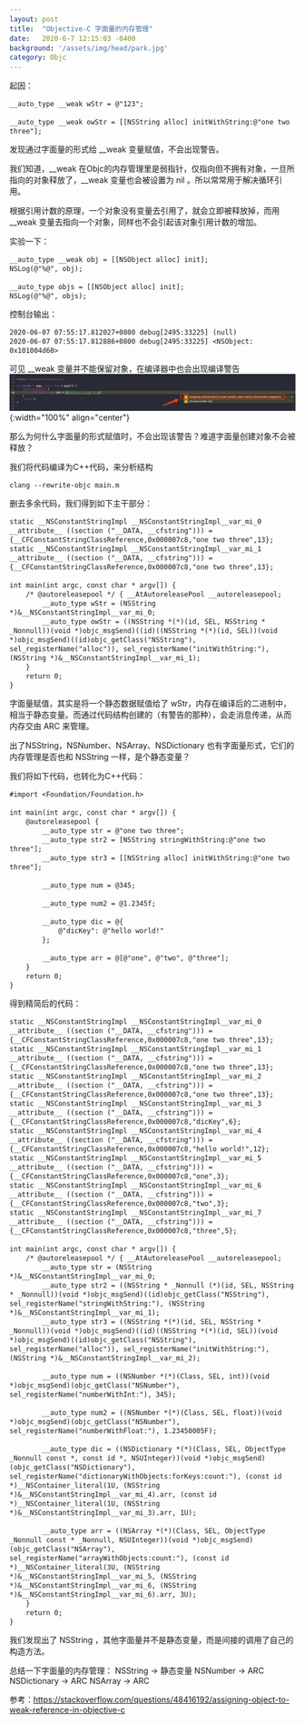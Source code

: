 ```yaml
---
layout: post
title:  "Objective-C 字面量的内存管理"
date:   2020-6-7 12:15:03 -0400
background: '/assets/img/head/park.jpg'
category: Objc
---
```


起因：

```
__auto_type __weak wStr = @"123";

__auto_type __weak owStr = [[NSString alloc] initWithString:@"one two three"];
```

发现通过字面量的形式给 __weak 变量赋值，不会出现警告。

我们知道，__weak 在Objc的内存管理里是弱指针，仅指向但不拥有对象，一旦所指向的对象释放了，__weak 变量也会被设置为 nil 。所以常常用于解决循环引用。

根据引用计数的原理，一个对象没有变量去引用了，就会立即被释放掉，而用 __weak 变量去指向一个对象，同样也不会引起该对象引用计数的增加。

实验一下：
```
__auto_type __weak obj = [[NSObject alloc] init];
NSLog(@"%@", obj);

__auto_type objs = [[NSObject alloc] init];
NSLog(@"%@", objs);
```
控制台输出：
```
2020-06-07 07:55:17.812027+0800 debug[2495:33225] (null)
2020-06-07 07:55:17.812886+0800 debug[2495:33225] <NSObject: 0x101004d60>
```

可见 __weak 变量并不能保留对象，在编译器中也会出现编译警告
![diag](/imgs/literal/warning.png){:width="100%" align="center"}

那么为何什么字面量的形式赋值时，不会出现该警告？难道字面量创建对象不会被释放？

我们将代码编译为C++代码，来分析结构
```
clang --rewrite-objc main.m
```

删去多余代码，我们得到如下主干部分：
```
static __NSConstantStringImpl __NSConstantStringImpl__var_mi_0 __attribute__ ((section ("__DATA, __cfstring"))) = {__CFConstantStringClassReference,0x000007c8,"one two three",13};
static __NSConstantStringImpl __NSConstantStringImpl__var_mi_1 __attribute__ ((section ("__DATA, __cfstring"))) = {__CFConstantStringClassReference,0x000007c8,"one two three",13};

int main(int argc, const char * argv[]) {
    /* @autoreleasepool */ { __AtAutoreleasePool __autoreleasepool; 
        __auto_type wStr = (NSString *)&__NSConstantStringImpl__var_mi_0;
        __auto_type owStr = ((NSString *(*)(id, SEL, NSString * _Nonnull))(void *)objc_msgSend)((id)((NSString *(*)(id, SEL))(void *)objc_msgSend)((id)objc_getClass("NSString"), sel_registerName("alloc")), sel_registerName("initWithString:"), (NSString *)&__NSConstantStringImpl__var_mi_1);
    }
    return 0;
}
```

字面量赋值，其实是将一个静态数据赋值给了 wStr，内存在编译后的二进制中，相当于静态变量。而通过代码结构创建的（有警告的那种），会走消息传递，从而内存交由 ARC 来管理。

出了NSString，NSNumber、NSArray、NSDictionary 也有字面量形式，它们的内存管理是否也和 NSString 一样，是个静态变量？

我们将如下代码，也转化为C++代码：
```
#import <Foundation/Foundation.h>

int main(int argc, const char * argv[]) {
    @autoreleasepool {
        __auto_type str = @"one two three";
        __auto_type str2 = [NSString stringWithString:@"one two three"];
        __auto_type str3 = [[NSString alloc] initWithString:@"one two three"];
        
        __auto_type num = @345;
        
        __auto_type num2 = @1.2345f;
        
        __auto_type dic = @{
            @"dicKey": @"hello world!"
        };
        
        __auto_type arr = @[@"one", @"two", @"three"];
    }
    return 0;
}
```
得到精简后的代码：
```
static __NSConstantStringImpl __NSConstantStringImpl__var_mi_0 __attribute__ ((section ("__DATA, __cfstring"))) = {__CFConstantStringClassReference,0x000007c8,"one two three",13};
static __NSConstantStringImpl __NSConstantStringImpl__var_mi_1 __attribute__ ((section ("__DATA, __cfstring"))) = {__CFConstantStringClassReference,0x000007c8,"one two three",13};
static __NSConstantStringImpl __NSConstantStringImpl__var_mi_2 __attribute__ ((section ("__DATA, __cfstring"))) = {__CFConstantStringClassReference,0x000007c8,"one two three",13};
static __NSConstantStringImpl __NSConstantStringImpl__var_mi_3 __attribute__ ((section ("__DATA, __cfstring"))) = {__CFConstantStringClassReference,0x000007c8,"dicKey",6};
static __NSConstantStringImpl __NSConstantStringImpl__var_mi_4 __attribute__ ((section ("__DATA, __cfstring"))) = {__CFConstantStringClassReference,0x000007c8,"hello world!",12};
static __NSConstantStringImpl __NSConstantStringImpl__var_mi_5 __attribute__ ((section ("__DATA, __cfstring"))) = {__CFConstantStringClassReference,0x000007c8,"one",3};
static __NSConstantStringImpl __NSConstantStringImpl__var_mi_6 __attribute__ ((section ("__DATA, __cfstring"))) = {__CFConstantStringClassReference,0x000007c8,"two",3};
static __NSConstantStringImpl __NSConstantStringImpl__var_mi_7 __attribute__ ((section ("__DATA, __cfstring"))) = {__CFConstantStringClassReference,0x000007c8,"three",5};

int main(int argc, const char * argv[]) {
    /* @autoreleasepool */ { __AtAutoreleasePool __autoreleasepool; 
        __auto_type str = (NSString *)&__NSConstantStringImpl__var_mi_0;
        __auto_type str2 = ((NSString * _Nonnull (*)(id, SEL, NSString * _Nonnull))(void *)objc_msgSend)((id)objc_getClass("NSString"), sel_registerName("stringWithString:"), (NSString *)&__NSConstantStringImpl__var_mi_1);
        __auto_type str3 = ((NSString *(*)(id, SEL, NSString * _Nonnull))(void *)objc_msgSend)((id)((NSString *(*)(id, SEL))(void *)objc_msgSend)((id)objc_getClass("NSString"), sel_registerName("alloc")), sel_registerName("initWithString:"), (NSString *)&__NSConstantStringImpl__var_mi_2);

        __auto_type num = ((NSNumber *(*)(Class, SEL, int))(void *)objc_msgSend)(objc_getClass("NSNumber"), sel_registerName("numberWithInt:"), 345);

        __auto_type num2 = ((NSNumber *(*)(Class, SEL, float))(void *)objc_msgSend)(objc_getClass("NSNumber"), sel_registerName("numberWithFloat:"), 1.23450005F);

        __auto_type dic = ((NSDictionary *(*)(Class, SEL, ObjectType  _Nonnull const *, const id *, NSUInteger))(void *)objc_msgSend)(objc_getClass("NSDictionary"), sel_registerName("dictionaryWithObjects:forKeys:count:"), (const id *)__NSContainer_literal(1U, (NSString *)&__NSConstantStringImpl__var_mi_4).arr, (const id *)__NSContainer_literal(1U, (NSString *)&__NSConstantStringImpl__var_mi_3).arr, 1U);

        __auto_type arr = ((NSArray *(*)(Class, SEL, ObjectType  _Nonnull const * _Nonnull, NSUInteger))(void *)objc_msgSend)(objc_getClass("NSArray"), sel_registerName("arrayWithObjects:count:"), (const id *)__NSContainer_literal(3U, (NSString *)&__NSConstantStringImpl__var_mi_5, (NSString *)&__NSConstantStringImpl__var_mi_6, (NSString *)&__NSConstantStringImpl__var_mi_6).arr, 3U);
    }
    return 0;
}
```

我们发现出了 NSString ，其他字面量并不是静态变量，而是间接的调用了自己的构造方法。

总结一下字面量的内存管理：
NSString     -> 静态变量
NSNumber     -> ARC
NSDictionary -> ARC
NSArray      -> ARC

参考：https://stackoverflow.com/questions/48416192/assigning-object-to-weak-reference-in-objective-c